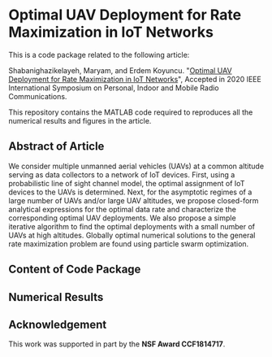# Optimal UAV Deployment for Rate Maximization in IoT Networks

This is a code package related to the following article:

Shabanighazikelayeh, Maryam, and Erdem Koyuncu. "<a href="https://arxiv.org/abs/2004.08508" target="_blank">Optimal UAV Deployment for Rate Maximization in IoT Networks</a>", Accepted in 2020 IEEE International Symposium on Personal, Indoor and Mobile Radio Communications.


This repository contains the MATLAB code required to reproduces all the numerical results and figures in the article.

## Abstract of Article

We consider multiple unmanned aerial vehicles (UAVs) at a common altitude serving as data collectors to a network of IoT devices. First, using a probabilistic line of sight channel model, the optimal assignment of IoT devices to the UAVs is determined. Next, for the asymptotic regimes of a large number of UAVs and/or large UAV altitudes, we propose closed-form analytical expressions for the optimal data rate and characterize the corresponding optimal UAV deployments. We also propose a simple iterative algorithm to find the optimal deployments with a small number of UAVs at high altitudes. Globally optimal numerical solutions to the general rate maximization problem are found using particle swarm optimization.

## Content of Code Package

## Numerical Results

## Acknowledgement

This work was supported in part by the **NSF Award CCF1814717**.

